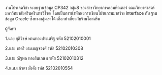 งานโปรเจควิชา ระบบฐานข้อมูล CP342 กลุ่ม8 ของสาขาวิทยาการคอมพิวเตอร์ คณะวิทยาศาสตร์ มหาวิทยาลัยศรีนครินทรวิโรฒ โดยเป็นการนำทักษะการเขียนโปรแกรมมาสร้าง interface กับ ฐานข้อมูล Oracle ซึ่งทางกลุ่มเราได้ เลือกทำเกี่ยวกับร้านไอศครีม

ผู้จัดทำ

1.นาย ยุติวิชษ์  พานทองประเสริฐ รหัส 52102010001

2.นาย ชาตรี  งามเบญจวงศ์ รหัส 52102010308

3.นาย ณัฐพล  ทองสินเกษม รหัส 52102010312

4.น.ส.แก้วตา  มั่งคั่ง รหัส  52102010554